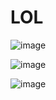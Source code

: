 # LOL

![image](https://user-images.githubusercontent.com/67102725/179171973-eada9b57-ac55-453a-99e0-a624a81ee31f.png)

![image](https://user-images.githubusercontent.com/67102725/179172010-b7d5c014-7670-402c-af6e-5f2ff34607c6.png)

![image](https://user-images.githubusercontent.com/67102725/179172036-80886b31-2fd8-4850-979e-2f73ef5d8e5a.png)

